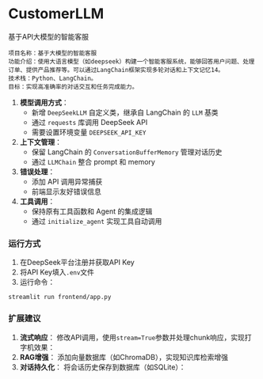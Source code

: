 # CustomerLLM
基于API大模型的智能客服

~~~
项目名称：基于大模型的智能客服
功能介绍：使用大语言模型（如deepseek）构建一个智能客服系统，能够回答用户问题、处理订单、提供产品推荐等。可以通过LangChain框架实现多轮对话和上下文记忆14。
技术栈：Python、LangChain。
目标：实现高准确率的对话交互和任务完成能力。
~~~

1. **模型调用方式**：
   - 新增 `DeepSeekLLM` 自定义类，继承自 LangChain 的 `LLM` 基类
   - 通过 `requests` 库调用 DeepSeek API
   - 需要设置环境变量 `DEEPSEEK_API_KEY`
2. **上下文管理**：
   - 保留 LangChain 的 `ConversationBufferMemory` 管理对话历史
   - 通过 `LLMChain` 整合 prompt 和 memory
3. **错误处理**：
   - 添加 API 调用异常捕获
   - 前端显示友好错误信息
4. **工具调用**：
   - 保持原有工具函数和 Agent 的集成逻辑
   - 通过 `initialize_agent` 实现工具自动调用

### 运行方式

1. 在DeepSeek平台注册并获取API Key
2. 将API Key填入`.env`文件
3. 运行命令：

```
streamlit run frontend/app.py
```

### 扩展建议

1. **流式响应**：
   修改API调用，使用`stream=True`参数并处理chunk响应，实现打字机效果：
2. **RAG增强**：
   添加向量数据库（如ChromaDB），实现知识库检索增强
3. **对话持久化**：
   将会话历史保存到数据库（如SQLite）：